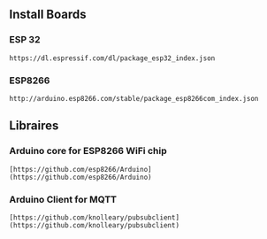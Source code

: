 ## Install Boards


### ESP 32

    https://dl.espressif.com/dl/package_esp32_index.json

### ESP8266

    http://arduino.esp8266.com/stable/package_esp8266com_index.json



## Libraires

### Arduino core for ESP8266 WiFi chip

    [https://github.com/esp8266/Arduino](https://github.com/esp8266/Arduino)

### Arduino Client for MQTT

    [https://github.com/knolleary/pubsubclient](https://github.com/knolleary/pubsubclient)
